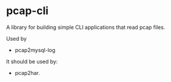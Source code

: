 # pcap-cli

A library for building simple CLI applications that read pcap files.

Used by 
* pcap2mysql-log

It should be used by:
* pcap2har.
